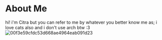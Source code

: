 # About Me

hi! i'm Citra but you can refer to me by whatever you better know me as;
i love cats also and i don't use arch btw :3
![00f3e59cfdc53d668ae4964eab091d23](https://github.com/user-attachments/assets/f625d77c-0694-40e9-956b-f2cf16b9a004)
